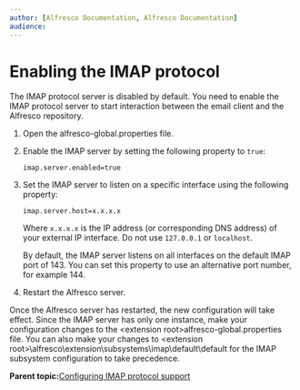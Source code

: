 ```yaml
---
author: [Alfresco Documentation, Alfresco Documentation]
audience: 
---
```


# Enabling the IMAP protocol

The IMAP protocol server is disabled by default. You need to enable the IMAP protocol server to start interaction between the email client and the Alfresco repository.

1.  Open the alfresco-global.properties file.

2.  Enable the IMAP server by setting the following property to `true`:

    ```
    imap.server.enabled=true
    ```

3.  Set the IMAP server to listen on a specific interface using the following property:

    ```
    imap.server.host=x.x.x.x
    ```

    Where `x.x.x.x` is the IP address \(or corresponding DNS address\) of your external IP interface. Do not use `127.0.0.1` or `localhost`.

    By default, the IMAP server listens on all interfaces on the default IMAP port of 143. You can set this property to use an alternative port number, for example 144.

4.  Restart the Alfresco server.


Once the Alfresco server has restarted, the new configuration will take effect. Since the IMAP server has only one instance, make your configuration changes to the <extension root\>alfresco-global.properties file. You can also make your changes to <extension root\>\\alfresco\\extension\\subsystems\\imap\\default\\default for the IMAP subsystem configuration to take precedence.

**Parent topic:**[Configuring IMAP protocol support](../concepts/imap-intro.md)

